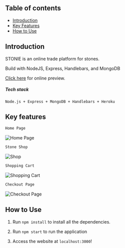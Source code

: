 ## Table of contents

- [Introduction](#introduction)
- [Key Features](#key-features)
- [How to Use](#how-to-use)


## Introduction

STONIE is an online trade platform for stones.

Build with NodeJS, Express, Handlebars, and MongoDB

[Click here](https://stonie.herokuapp.com/) for online preview.

##### Tech stack
``` Node.js + Express + MongoDB + Handlebars + Heroku ```

## Key features

```diff
Home Page
```

![Home Page](https://raw.githubusercontent.com/ambitiousbird/STONIE/master/intro/home2.png)


```diff
Stone Shop
```


![Shop](https://raw.githubusercontent.com/ambitiousbird/STONIE/master/intro/shop.png)


```diff
Shopping Cart
```

![Shopping Cart](https://raw.githubusercontent.com/ambitiousbird/STONIE/master/intro/shopping-cart.png)


```diff
Checkout Page
```


![Checkout Page](https://raw.githubusercontent.com/ambitiousbird/STONIE/master/intro/checkout.png)

## How to Use

1. Run `npm install` to install all the dependencies.

2. Run `npm start` to run the application

3. Access the website at `localhost:3000`!
